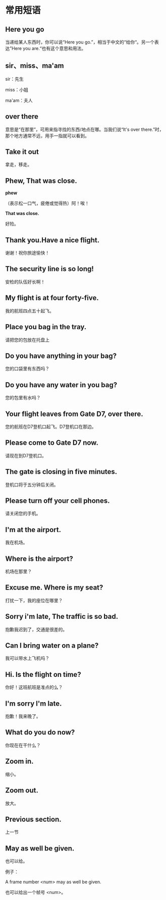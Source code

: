 # 常用短语

## Here you go

当递给某人东西时，你可以说“Here you go.”，相当于中文的“给你“。另一个表达”Here you are.“也有这个意思和用法。

## sir、miss、ma'am

sir：先生

miss：小姐

ma'am：夫人

## over there

意思是“在那里”，可用来指寻找的东西/地点在哪。当我们说“It's over there.”时，那个地方通常不远，用手一指就可以看到。

## Take it out

拿走，移走。

## Phew, That was close.

**phew**

（表示松一口气，疲倦或觉得热）阿！唉！

**That was close.**

好险。

## Thank you.Have a nice flight.

谢谢！祝你旅途愉快！

## The security line is so long!

安检的队伍好长啊！

## My flight is at four forty-five.

我的航班四点五十起飞。

## Place you bag in the tray.

请把您的包放在托盘上

## Do you have anything in your bag?

您的口袋里有东西吗？

## Do you have any water in you bag?

您的包里有水吗？

## Your flight leaves from Gate D7, over there.

您的航班在D7登机口起飞。D7登机口在那边。

## Please come to Gate D7 now.

请现在到D7登机口。

## The gate is closing in five minutes.

登机口将于五分钟后关闭。

## Please turn off your cell phones.

请关闭您的手机。

## I'm at the airport.

我在机场。

## Where is the airport?

机场在那里？

## Excuse me. Where is my seat?

打扰一下，我的座位在哪里？

## Sorry i'm late, The traffic is so bad.

抱歉我迟到了，交通是很差的。

## Can I bring water on a plane?

我可以带水上飞机吗？

## Hi. Is the flight on time?

你好！这班航班是准点的么？

## I'm sorry I'm late.

抱歉！我来晚了。

## What do you do now?

你现在在干什么？

## Zoom in.

缩小。

## Zoom out.

放大。

## Previous section.

上一节

## May as well be given.

也可以给。

例子：

A frame number \<num\> may as well be given.

也可以给出一个帧号 \<num\>。